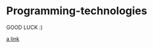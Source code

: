 # Programming-technologies
GOOD LUCK :)

[a link](https://docs.google.com/spreadsheets/d/1Y-MlG3JvF96WSITsnLivI0bLGRZ5jEJ_r7t0Jc-9vfk/edit#gid=0)

